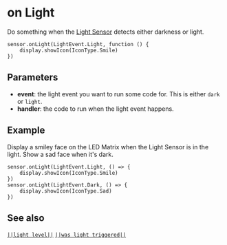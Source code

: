 # on Light

Do something when the [Light Sensor](https://www.seeedstudio.com/edu/grove-zero.html "Grove Zero Light Sensor") detects either darkness or light.

```sig
sensor.onLight(LightEvent.Light, function () {
    display.showIcon(IconType.Smile)
})
```

## Parameters

* **event**: the light event you want to run some code for. This is either `dark` or `light`.
* **handler**: the code to run when the light event happens.

## Example

Display a smiley face on the LED Matrix when the Light Sensor is in the light. Show a sad face when it's dark.

```blocks
sensor.onLight(LightEvent.Light, () => {
    display.showIcon(IconType.Smile)
})
sensor.onLight(LightEvent.Dark, () => {
    display.showIcon(IconType.Sad)
})
```

## See also

[`||light level||`](/reference/sensor/light-level) [`||was light triggered||`](/reference/sensor/was-light-triggered)